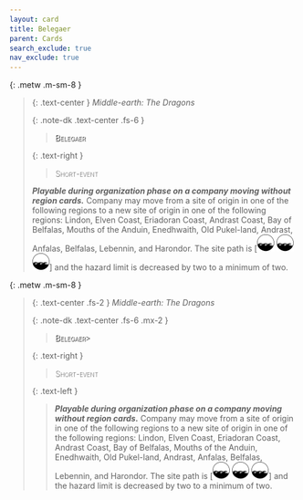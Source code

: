 ```yaml
---
layout: card
title: Belegaer
parent: Cards
search_exclude: true
nav_exclude: true
---
```


<style>
  card-name {
  font-variant: small-caps;
  font-weight: 400;
  color: white;
  text-shadow: 1px 1px 1px #000;
}
  
  card-type {
  font-variant: small-caps;
  font-weight: 200;
  color: white;
  text-shadow: 1px 1px 1px #000;
}  
  
</style>

{: .metw .m-sm-8 }
> {: .text-center }
> _Middle-earth: The Dragons_
> 
> {: .note-dk .text-center .fs-6 }
> > <card-name>Belegaer</card-name>
> 
> 
> {: .text-right }
> > <card-type>Short-event</card-type>
> 
> _**Playable during organization phase on a company moving without region cards.**_ Company may move from a site of origin in one of the following regions to a new site of origin in one of the following regions: Lindon, Elven Coast, Eriadoran Coast, Andrast Coast, Bay of Belfalas, Mouths of the Anduin, Enedhwaith, Old Pukel-land, Andrast, Anfalas, Belfalas, Lebennin, and Harondor. The site path is \[![](/assets/images/coastalsea.svg) ![](/assets/images/coastalsea.svg) ![](/assets/images/coastalsea.svg)] and the hazard limit is decreased by two to a minimum of two. 

{: .metw .m-sm-8 }
> {: .text-center .fs-2 }
> _Middle-earth: The Dragons_
> 
> {: .note-dk .text-center .fs-6 .mx-2 }
> > <card-name>Belegaer</card-name>> 
> 
> {: .text-right }
> ><card-type>Short-event</card-type>
> 
> {: .text-left }
> > _**Playable during organization phase on a company moving without region cards.**_ Company may move from a site of origin in one of the following regions to a new site of origin in one of the following regions: Lindon, Elven Coast, Eriadoran Coast, Andrast Coast, Bay of Belfalas, Mouths of the Anduin, Enedhwaith, Old Pukel-land, Andrast, Anfalas, Belfalas, Lebennin, and Harondor. The site path is \[![](/assets/images/coastalsea.svg) ![](/assets/images/coastalsea.svg) ![](/assets/images/coastalsea.svg)] and the hazard limit is decreased by two to a minimum of two. 
